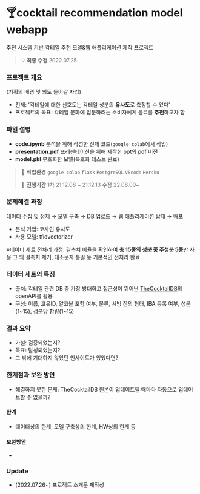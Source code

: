 # 🍸cocktail recommendation model webapp 
추천 시스템 기반 칵테일 추천 모델&웹 애플리케이션 제작 프로젝트

>💡 **최종 수정** 2022.07.25.

### 프로젝트 개요
(기획의 배경 및 의도 들어갈 자리) 

- 전제: '칵테일에 대한 선호도는 칵테일 성분의 **유사도**로 측정할 수 있다'
- 프로젝트의 목표: 칵테일 문화에 입문하려는 소비자에게 음료를 **추천**하고자 함

### 파일 설명
- **code.ipynb** 분석을 위해 작성한 전체 코드(`google colab`에서 작업)
- **presentation.pdf** 프레젠테이션을 위해 제작한 ppt의 pdf 버전
- **model.pkl** 부호화한 모델(복호화 테스트 완료)

>💭 **작업환경** `google colab` `flask` `PostgreSQL` `VScode` `Heroku`
>
>📅 **진행기간** 1차 21.12.08 ~ 21.12.13 수정 22.08.00~
### 문제해결 과정
데이터 수집 및 정제 → 모델 구축 → DB 업로드 → 웹 애플리케이션 탑재 → 배포
- 분석 기법: 코사인 유사도 
- 사용 모델: tfidvectorizer 

※데이터 세트 전처리 과정: 결측치 비율을 확인하여 **총 15종의 성분 중 주성분 5종**만 사용
그 외 결측치 제거, 대소문자 통일 등 기본적인 전처리 완료 


### 데이터 세트의 특징

- 출처: 칵테일 관련 DB 중 가장 방대하고 접근성이 뛰어난 [TheCocktailDB](https://www.thecocktaildb.com/)의 openAPI를 활용
- 구성: 이름, 고유ID, 알코올 포함 여부, 분류, 서빙 잔의 형태, IBA 등록 여부, 성분(1~15), 성분당 함량(1~15)


### 결과 요약

- 가설: 검증되었는지?
- 목표: 달성되었는지?
- 그 밖에 기대하지 않았던 인사이트가 있었다면?

### 한계점과 보완 방안
- 해결하지 못한 문제: TheCocktailDB 원본이 업데이트될 때마다 자동으로 업데이트할 수 없을까? 

#### 한계
- 데이터상의 한계, 모델 구축상의 한계, HW상의 한계 등

#### 보완방안
- 



### Update

- (2022.07.26~) 프로젝트 소개문 재작성

